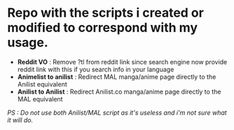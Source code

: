 # Repo with the scripts i created or modified to correspond with my usage.

- **Reddit VO** : Remove ?tl from reddit link since search engine now provide reddit link with this if you search info in your language
- **Animelist to anilist** : Redirect MAL manga/anime page directly to the Anilist equivalent 
- **Anilist to Anilist** : Redirect Anilist.co manga/anime page directly to the MAL equivalent


*PS : Do not use both Anilist/MAL script as it's useless and i'm not sure what it will do.*
